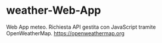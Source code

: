 # weather-Web-App

Web App meteo. 
Richiesta API gestita con JavaScript tramite OpenWeatherMap. https://openweathermap.org
